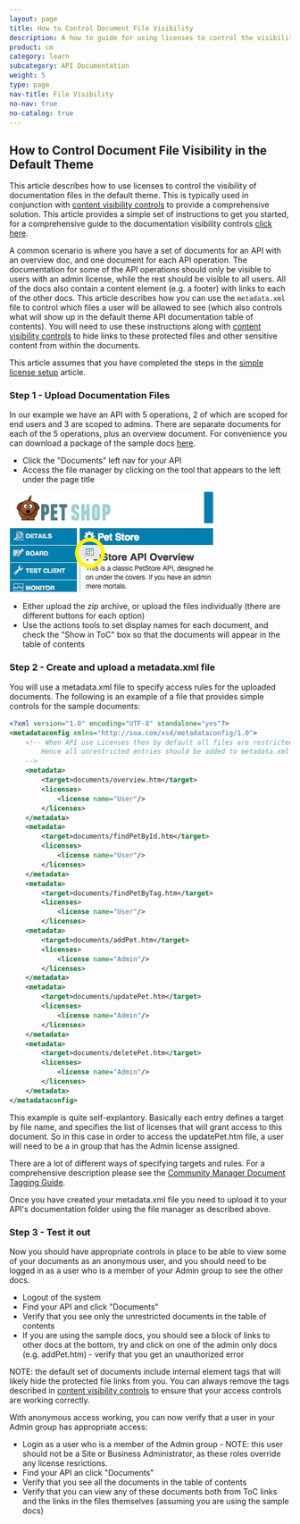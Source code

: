 ```yaml
---
layout: page
title: How to Control Document File Visibility
description: A how to guide for using licenses to control the visibility of documentation files
product: cm
category: learn
subcategory: API Documentation
weight: 5
type: page
nav-title: File Visibility
no-nav: true
no-catalog: true
---
```


## How to Control Document File Visibility in the Default Theme
This article describes how to use licenses to control the visibility of documentation files in the default theme.  This is typically used in conjunction with [content visibility controls](howto_control_content_visibility.html) to provide a comprehensive solution.  This article provides a simple set of instructions to get you started, for a comprehensive guide to the documentation visibility controls [click here](../learnmore/api_admin_documentation_tagging.htm).

A common scenario is where you have a set of documents for an API with an overview doc, and one document for each API operation.  The documentation for some of the API operations should only be visible to users with an admin license, while the rest should be visible to all users.  All of the docs also contain a content element (e.g. a footer) with links to each of the other docs.  This article describes how you can use the ```metadata.xml``` file to control which files a user will be allowed to see (which also controls what will show up in the default theme API documentation table of contents).  You will need to use these instructions along with [content visibility controls](howto_control_content_visibility.html) to hide links to these protected files and other sensitive content from within the documents.

This article assumes that you have completed the steps in the [simple license setup](howto_simple_license_setup.html) article.

### Step 1 - Upload Documentation Files
In our example we have an API with 5 operations, 2 of which are scoped for end users and 3 are scoped to admins.  There are separate documents for each of the 5 operations, plus an overview document.  For convenience you can download a package of the sample docs [here](assets/sample_docs.zip).

* Click the "Documents" left nav for your API
* Access the file manager by clicking on the tool that appears to the left under the page title

![File Manager Tool](assets/file_manager_tool.jpg)

* Either upload the zip archive, or upload the files individually (there are different buttons for each option)
* Use the actions tools to set display names for each document, and check the "Show in ToC" box so that the documents will appear in the table of contents

### Step 2 - Create and upload a metadata.xml file
You will use a metadata.xml file to specify access rules for the uploaded documents.  The following is an example of a file that provides simple controls for the sample documents:

```xml
<?xml version="1.0" encoding="UTF-8" standalone="yes"?>
<metadataconfig xmlns="http://soa.com/xsd/metadataconfig/1.0">
	<!-- When API use Licenses then by default all files are restricted.
		Hence all unrestricted entries should be added to metadata.xml and assignd a public license.
	-->
	<metadata>
		<target>documents/overview.htm</target>
		<licenses>
			<license name="User"/>
		</licenses>
	</metadata>
	<metadata>
		<target>documents/findPetById.htm</target>
		<licenses>
			<license name="User"/>
		</licenses>
	</metadata>
	<metadata>
		<target>documents/findPetByTag.htm</target>
		<licenses>
			<license name="User"/>
		</licenses>
	<metadata>
		<target>documents/addPet.htm</target>
		<licenses>
			<license name="Admin"/>
		</licenses>
	</metadata>
	<metadata>
		<target>documents/updatePet.htm</target>
		<licenses>
			<license name="Admin"/>
		</licenses>
	</metadata>
	<metadata>
		<target>documents/deletePet.htm</target>
		<licenses>
			<license name="Admin"/>
		</licenses>
	</metadata>
</metadataconfig>
```
This example is quite self-explantory.  Basically each entry defines a target by file name, and specifies the list of licenses that will grant access to this document.  So in this case in order to access the updatePet.htm file, a user will need to be a in group that has the Admin license assigned.

There are a lot of different ways of specifying targets and rules.  For a comprehensive description please see the [Community Manager Document Tagging Guide](../learnmore/api_admin_documentation_tagging.htm).

Once you have created your metadata.xml file you need to upload it to your API's documentation folder using the file manager as described above.

### Step 3 - Test it out
Now you should have appropriate controls in place to be able to view some of your documents as an anonymous user, and you should need to be logged in as a user who is a member of your Admin group to see the other docs.

* Logout of the system
* Find your API and click "Documents"
* Verify that you see only the unrestricted documents in the table of contents
* If you are using the sample docs, you should see a block of links to other docs at the bottom, try and click on one of the admin only docs (e.g. addPet.htm) - verify that you get an unauthorized error

NOTE: the default set of documents include internal element tags that will likely hide the protected file links from you.  You can always remove the tags described in [content visibility controls](howto_control_content_visibility.html) to ensure that your access controls are working correctly.

With anonymous access working, you can now verify that a user in your Admin group has appropriate access:

* Login as a user who is a member of the Admin group - NOTE: this user should not be a Site or Business Administrator, as these roles override any license resrictions.
* Find your API an click "Documents"
* Verify that you see all the documents in the table of contents
* Verify that you can view any of these documents both from ToC links and the links in the files themselves (assuming you are using the sample docs)